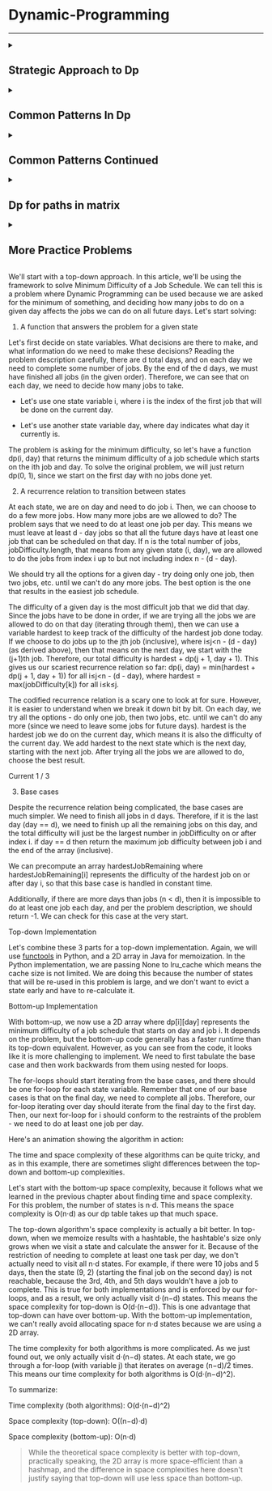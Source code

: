 # Dynamic-Programming

***
<details>
  <summary markdown="span"><strong><h2>Strategic Approach to Dp</h2></strong> </summary>

<details>
  <summary markdown="span">Framework for DP Problems </summary>

<h5> Framework for DP Problems<h5>
In this section, we're going to talk about a framework for solving DP problems. This framework is applicable to nearly every DP problem and provides a clear step-by-step approach to developing DP algorithms.

> For this article's explanation, we're going to use the problem [Climbing Stairs](https://leetcode.com/problems/climbing-stairs/) as an example, with a top-down (recursive) implementation. Take a moment to read the problem description and understand what the problem is asking.

Before we start, we need to first define a term: **state**. In a DP problem, a state is a set of variables that can sufficiently describe a scenario. These variables are called state variables, and we only care about relevant ones. For example, to describe every scenario in Climbing Stairs, there is only 1 relevant state variable, the current step we are on. We can denote this with an integer \text{i}i. If \text{i = 6}i = 6, that means that we are describing the state of being on the 6th step. Every unique value of \text{i}i represents a unique state.

> You might be wondering what "relevant" means here. Picture this problem in real life: you are on a set of stairs, and you want to know how many ways there are to climb to say, the 10th step. We're definitely interested in what step you're currently standing on. However, we aren't interested in what color your socks are. You could certainly include sock color as a state variable. Standing on the 8th step wearing green socks is a different state than standing on the 8th step wearing red socks. However, changing the color of your socks will not change the number of ways to reach the 10th step from your current position. Thus the color of your socks is an **irrelevant** variable. In terms of figuring out how many ways there are to climb the set of stairs, the only relevant variable is what stair you are currently on.



#### The Framework
To solve a DP problem, we need to combine 3 things:

1. **A function or data structure that will compute/contain the answer to the problem for every given state.**

For Climbing Stairs, let's say we have an function \text{dp}dp where \text{dp(i)}dp(i) returns the number of ways to climb to the i^{th}i 
th
  step. Solving the original problem would be as easy as \text{return dp(n)}return dp(n).

How did we decide on the design of the function? The problem is asking "How many distinct ways can you climb to the top?", so we decide that the function will represent how many distinct ways you can climb to a certain step - literally the original problem, but generalized for a given state.

> Typically, top-down is implemented with a recursive function and hash map, whereas bottom-up is implemented with nested for loops and an array. When designing this function or array, we also need to decide on state variables to pass as arguments. This problem is very simple, so all we need to describe a state is to know what step we are currently on \text{i}i. We'll see later that other problems have more complex states.

2. **A recurrence relation to transition between states.**

A recurrence relation is an equation that relates different states with each other. Let's say that we needed to find how many ways we can climb to the 30th stair. Well, the problem states that we are allowed to take either 1 or 2 steps at a time. Logically, that means to climb to the 30th stair, we arrived from either the 28th or 29th stair. Therefore, the number of ways we can climb to the 30th stair is equal to the number of ways we can climb to the 28th stair plus the number of ways we can climb to the 29th stair.

The problem is, we don't know how many ways there are to climb to the 28th or 29th stair. However, we can use the logic from above to define a recurrence relation. In this case, \text{dp(i) = dp(i - 1) + dp(i - 2)}dp(i) = dp(i - 1) + dp(i - 2). As you can see, information about some states gives us information about other states.

> Upon careful inspection, we can see that this problem is actually the Fibonacci sequence in disguise! This is a very simple recurrence relation - typically, finding the recurrence relation is the most difficult part of solving a DP problem. We'll see later how some recurrence relations are much more complicated, and talk through how to derive them.

3. **Base cases, so that our recurrence relation doesn't go on infinitely.**

The equation \text{dp(i) = dp(i - 1) + dp(i - 2)}dp(i) = dp(i - 1) + dp(i - 2) on its own will continue forever to negative infinity. We need base cases so that the function will eventually return an actual number.

Finding the base cases is often the easiest part of solving a DP problem, and just involves a little bit of logical thinking. When coming up with the base case(s) ask yourself: What state(s) can I find the answer to without using dynamic programming? In this example, we can reason that there is only 1 way to climb to the first stair (1 step once), and there are 2 ways to climb to the second stair (1 step twice and 2 steps once). Therefore, our base cases are \text{dp(1) = 1}dp(1) = 1 and \text{dp(2) = 2}dp(2) = 2.

> We said above that we don't know how many ways there are to climb to the 28th and 29th stairs. However, using these base cases and the recurrence relation from step 2, we can figure out how many ways there are to climb to the 3rd stair. With that information, we can find out how many ways there are to climb to the 4th stair, and so on. Eventually, we will know how many ways there are to climb to the 28th and 29th stairs.


#### Example Implementations
Here is a basic top-down implementation using the 3 components from the framework:

<p align="center">
  <img src="images/code.jpeg" align = "center" width="500" height="200" />
</p>
Do you notice something missing from the code? We haven't memoized anything! The code above has a time complexity of O(2^n)O(2 
n
 ) because every call to \text{dp}dp creates 2 more calls to \text{dp}dp. If we wanted to find how many ways there are to climb to the 250th step, the number of operations we would have to do is approximately equal to the number of atoms in the universe.

In fact, without the memoization, this isn't actually dynamic programming - it's just basic recursion. Only after we optimize our solution by adding memoization to avoid repeated computations can it be called DP. As explained in chapter 1, memoization means caching results from function calls and then referring to those results in the future instead of recalculating them. This is usually done with a hashmap or an array.

<p align="center">
  <img src="images/Image 7-24-22 at 11.46 PM.jpg" align = "center" width="600" height="300" />
</p>

With memoization, our time complexity drops to O(n)O(n) - astronomically better, literally.

> You may notice that a hashmap is overkill for caching here, and an array can be used instead. This is true, but using a hashmap isn't necessarily bad practice as some DP problems will require one, and they're hassle-free to use as you don't need to worry about sizing an array correctly. Furthermore, when using top-down DP, some problems do not require us to solve every single subproblem, in which case an array may use more memory than a hashmap.

We just talked a whole lot about top-down, but what about bottom-up? Everything is pretty much the same, except we will start from our base cases and iterate up to our final answer. As stated before, bottom-up implementations usually use an array, so we will use an array \text{dp}dp where \text{dp[i]}dp[i] represents the number of ways to climb to the i^{th}i 
th step.

<p align="center">
  <img src="images/Image 7-24-22 at 11.50 PM.jpg" align = "center" width="600" height="300" />
</p>

> Notice that the implementation still follows the framework exactly - the framework holds for both top-down and bottom-up implementations.


#### To Summarize
With DP problems, we can use logical thinking to find the answer to the original problem for certain inputs, in this case we reason that there is 1 way to climb to the first stair and 2 ways to climb to the second stair. We can then use a recurrence relation to find the answer to the original problem for any state, in this case for any stair number. Finding the recurrence relation involves thinking about how moving from one state to another changes the answer to the problem.

This is the essence of dynamic programming. Here's a quick animation for Climbing Stairs:

<p align="center">
  <img src="images/BeFunky-collage.jpg" align = "center" />
</p>
</details>

<details>
  <summary markdown="span">Example 198 House Robber</summary>

<h5> Example 198 House Robber<h5>

> This is the first of 6 articles where we will use a framework to work through example DP problems. The framework provides a blueprint to solve DP problems, but when you are just starting to learn DP, deriving some of the logic yourself may be difficult. The objective of these articles is to talk through how to use the framework to work through each problem, and our goal is that, by the end of this, you will be able to independently tackle most DP problems using this framework.

In this article, we will be looking at the [House Robber](https://leetcode.com/problems/house-robber/) problem. In an earlier section of this explore card, we talked about how House Robber fits the characteristics of a DP problem. It's asking for the maximum of something, and our current decisions will affect which options are available for our future decisions. Let's see how we can use the framework to develop an algorithm for this problem.

1. A **function or array** that answers the problem for a given state

First, we need to decide on state variables. As a reminder, state variables should be fully capable of describing a scenario. Imagine if you had this scenario in real life - you're a robber and you have a lineup of houses. If you are at one of the houses, the only variable you would need to describe your situation is an integer - the index of the house you are currently at. Therefore, the only state variable is an integer, say i, that indicates the index of a house.

> If the problem had an added constraint such as "you are only allowed to rob up to k houses", then \text{k}k would be another necessary state variable. This is because being at, say house 4 with 3 robberies left is different than being at house 4 with 5 robberies left.

> You may be wondering - why don't we include a state variable that is a boolean indicating if we robbed the previous house or not? We certainly could include this state variable, but we can develop our recurrence relation in a way that makes it unnecessary. Building an intuition for this is difficult at first, but it becomes easier with practice.

The problem is asking for "the maximum amount of money you can rob". Therefore, we would use either a function \text{dp(i)}dp(i) that returns the maximum amount of money you can rob up to and including house \text{i}i, or an array \text{dp}dp where \text{dp[i]}dp[i] represents the maximum amount of money you can rob up to and including house \text{i}i.

This means that after all the subproblems have been solved, \text{dp[i]}dp[i] and \text{dp(i)}dp(i) both return the answer to the original problem for the subarray of \text{nums}nums that spans 00 to \text{i}i inclusive. To solve the original problem, we will just need to return \text{dp[nums.length - 1]}dp[nums.length - 1] or \text{dp(nums.length - 1)}dp(nums.length - 1), depending if we do bottom-up or top-down.

2. A **recurrence relation** to transition between states

> For this part, let's assume we are using a top-down (recursive function) approach. Note that the top-down approach is closer to our natural way of thinking and it is generally easier to think of the recurrence relation if we start with a top-down approach.

Next, we need to find a recurrence relation, which is typically the hardest part of the problem. For any recurrence relation, a good place to start is to think about a general state (in this case, let's say we're at the house at index \text{i}i), and use information from the problem description to think about how other states relate to the current one.

If we are at some house, logically, we have 2 options: we can choose to rob this house, or we can choose to not rob this house.
  1. If we decide not to rob the house, then we don't gain any money. Whatever money we had from the previous house is how much money we will have at this house - which is \text{dp(i - 1)}dp(i - 1).
  2. If we decide to rob the house, then we gain \text{nums[i]}nums[i] money. However, this is only possible if we did not rob the previous house. This means the money we had when arriving at this house is the money we had from the previous house without robbing it, which would be however much money we had 2 houses ago, \text{dp(i - 2)}dp(i - 2). After robbing the current house, we will have \text{dp(i - 2) + nums[i]}dp(i - 2) + nums[i] money.
From these two options, we always want to pick the one that gives us maximum profits. Putting it together, we have our recurrence relation: \text{dp(i)} = \max(\text{dp(i - 1), dp(i - 2) + nums[i]})dp(i)=max(dp(i - 1), dp(i - 2) + nums[i]) .

3. **Base cases**

The last thing we need is base cases so that our recurrence relation knows when to stop. The base cases are often found from clues in the problem description or found using logical thinking. In this problem, if there is only one house, then the most money we can make is by robbing the house (the alternative is to not rob the house). If there are only two houses, then the most money we can make is by robbing the house with more money (since we have to choose between them). Therefore, our base cases are:

  1. \text{dp(0) = nums[0]}dp(0) = nums[0]
  2. \text{dp(1)} = \max( \text{nums[0], nums[1]})dp(1)=max(nums[0], nums[1])


#### Top-down Implementation
Now that we have established all 3 parts of the framework, let's put it together for the final result. Remember: we need to memoize the function!

<p align="center">
  <img src="images/house robber top-down.jpg" align = "center" width="600" height="300" />
</p>


#### Bottom-up Implementation
Here's the bottom-up approach: everything is the same, except that we use an array instead of a hash map and we iterate using a for-loop instead of using recursion.

<p align="center">
  <img src="images/house robber bottom-up.jpg" align = "center"  width="600" height="300"/>
</p>

For both implementations, the time and space complexity is O(n)O(n). We'll talk about time and space complexity of DP algorithms in depth at the end of this chapter. Here's an animation that shows the algorithm in action:

<p align="center">
  <img src="images/house robber animation.jpg" align = "center" />
</p>



  </details>

<details>
  <summary markdown="span">Multidimensional DP</summary>

<h5> Multidimensional DP<h5>


The dimensions of a DP algorithm refer to the number of state variables used to define each state. So far all the algorithms we have looked at required only one state variable - therefore they are one-dimensional. In this section, we're going to talk about problems that require multiple dimensions.
Typically, the more dimensions a DP problem has, the more difficult it is to solve. Two-dimensional problems are common, and sometimes a problem might even require five dimensions. The good news is, the framework works regardless of the number of dimensions.
The following are common things to look out for in DP problems that require a state variable:

1. An index along with some input. This is usually used if an input is given as an array or string. This has been the sole state variable for all the problems that we've looked at so far, and it has represented the answer to the problem if the input was considered only up to that index - for example, if the input is 
nums = [0, 1, 2, 3, 4, 5, 6], then dp(4) would represent the answer to the problem for the input nums = [0, 1, 2, 3, 4].
2. A second index along with some input. Sometimes, you need two index state variables, say i and j. In some questions, these variables represent the answer to the original problem if you considered the input starting at index i and ending at index j. Using the same example above, dp(1, 3) would solve the problem for the input nums = [1, 2, 3], if the original input was [0, 1, 2, 3, 4, 5, 6].
3. Explicit numerical constraints given in the problem. For example, "you are only allowed to complete k transactions", or "you are allowed to break up to k obstacles", etc.
4. Variables that describe statuses in a given state. For example "true if currently holding a key, false if not", "currently holding k packages" etc.
5. Some sort of data like a tuple or bitmask used to indicate things being "visited" or "used". For example, "bitmask is a mask where the i^{th}bit indicates if the i^{th} city has been visited". Note that mutable data structures like arrays cannot be used - typically, only immutable data structures like numbers and strings can be hashed, and therefore memoized.

Multi-dimensional problems make us think harder about deciding what our function or array will represent, as well as what the recurrence relation should look like. In the next article, we'll walk through another example using the framework with a 2D DP problem.

### Top-down to Bottom-up

As we've said in the previous chapter, usually a top-down algorithm is easier to implement than the equivalent bottom-up algorithm. With that being said, it is useful to know how to take a completed top-down algorithm and convert it to bottom-up. There's a number of reasons for this: first, in an interview, if you solve a problem with top-down, you may be asked to rewrite your solution in an iterative manner (using bottom-up) instead. Second, as we mentioned before, bottom-up usually is more efficient than top-down in terms of runtime.

#### Steps to convert top-down into bottom-up

1. Start with a completed top-down implementation.

2. Initialize an array dp that is sized according to your state variables. For example, let's say the input to the problem was an array nums and an integer k that represents the maximum number of actions allowed. Your array dp would be 2D with one dimension of length nums.length and the other of length k. The values should be initialized as some default value opposite of what the problem is asking for. For example, if the problem is asking for the maximum of something, set the values to negative infinity. If it is asking for the minimum of something, set the values to infinity.

3. Set your base cases, same as the ones you are using in your top-down function. Recall in House Robber, 
dp(0) = nums[0] and dp(1) = max(nums[0], nums[1]). In bottom-up, dp[0] = nums[0] and dp[1] = max(nums[0], nums[1]).

4. Write a for-loop(s) that iterate over your state variables. If you have multiple state variables, you will need nested for-loops. These loops should start iterating from the base cases.

5. Now, each iteration of the inner-most loop represents a given state, and is equivalent to a function call to the same state in top-down. Copy the logic from your function into the for-loop and change the function calls to accessing your array. All dp(...) changes into dp[...].

We're done! dp is now an array populated with the answer to the original problem for all possible states. Return the answer to the original problem, by changing return dp(...) to return dp[...].

Let's try a quick example using the House Robber code from before. Here's a completed top-down solution:

<p align="center">
  <img src="images/Screen Shot 2022-07-25 at 10.51.29 AM.png" align = "center"  width="600" height="300"/>
</p>

First, we initialize an array dp sized according to our state variables. Our only state variable is 
i which can take n values.

<p align="center">
  <img src="images/Screen Shot 2022-07-25 at 10.51.40 AM.png" align = "center"  width="600" height="100"/>
</p>


Second, we should set our base cases. dp[0] = nums[0] and dp[1] = max(nums[0], nums[1]). To avoid index out of bounds, we should also just return 
nums[0] if theres only one house.

<p align="center">
  <img src="images/Screen Shot 2022-07-25 at 10.51.48 AM.png" align = "center"  width="600" height="250"/>
</p>

Next, write a for-loop to iterate over the state variables, starting from the base cases.
<p align="center">
  <img src="images/Screen Shot 2022-07-25 at 10.52.06 AM.png" align = "center"  width="600" height="250"/>
</p>


Lastly, copy the recurrence relation over from the top-down solution and put it in the for-loop. Return 
dp[n - 1].
<p align="center">
  <img src="images/Screen Shot 2022-07-25 at 10.52.15 AM.png" align = "center"  width="600" height="250"/>
</p>
  </details>
<details>
  <summary markdown="span">Example 1770 Maximum Score from Performing Multiplication Operations</summary>

<h5>Example 1770 Maximum Score from Performing Multiplication Operations<h5>

> For this problem, we will again start by looking at a top-down approach.
In this article, we're going to be looking at the problem [Maximum Score from Performing Multiplication Operations](https://leetcode.com/problems/maximum-score-from-performing-multiplication-operations/). We can tell this is a DP problem because it is asking for a maximum score, and every time we choose to use a number from nums, it affects all future possibilities. Let's solve this problem with the framework:

1. A function or array that answers the problem for a given state

> In the following discussion, we will use 0-index, since it is more convienient for thinking and coding.

Since we're doing top-down, we need to decide on two things for our function dp. What state variables we need to pass to it, and what it will return. We are given two input arrays: nums and multipliers. The problem says we need to do m operations, and on the ith operation, we gain score equal to multipliers[i] times a number from either the left or right end of nums, which we remove after the operation. That means we need to know 3 things for each operation:

  1. How many operations have we done so far; this tells us what number from multipliers we will be using?
  2. The index of the leftmost number remaining in nums.
  3. The index of the rightmost number remaining in nums.
 
We can use one state variable, i, to indicate how many operations we have done so far, which means multipliers[i] is the current multiplier to be used. For the leftmost number remaining in nums, we can use another state variable, left, that indicates how many left operations we have done so far. If we have done, say 3 left operations, if we were to do another left operation we would use nums[3]. We can say the same thing for the rightmost remaining number - let's use a state variable right that indicates how many right operations we have done so far.

It may seem like we need all 3 of these state variables, but we can formulate an equation for one of them using the other two. If we know how many elements we have picked from the leftside, left, and we know how many elements we have picked in total,i, then we know that we must have picked i - left elements from the rightside. The original length of nums is n, which means the index of the rightmost element is right = n - 1 - (i - left). Therefore, we only need 2 state variables: i and left, and we can calculate right inside the function.

Now that we have our state variables, what should our function return? The problem is asking for the maximum score from some number of operations, so let's have our function dp(i, left) return the maximum possible score if we have already done i total operations and used left numbers from the left side. To answer the original problem, we should return dp(0, 0).

<p align="center">
  <img src="images/Screen Shot 2022-07-25 at 11.03.18 AM.png" align = "center"  width="600" height="250"/>
</p>

<p align="center">
  <img src="images/Screen Shot 2022-07-25 at 11.03.26 AM.png" align = "center"  width="600" height="250"/>
</p>

<p align="center">
  <img src="images/Screen Shot 2022-07-25 at 11.03.35 AM.png" align = "center"  width="600" height="250"/>
</p>

2. A recurrence relation to transition between states

At each state, we have to perform an operation. As stated in the problem description, we need to decide whether to take from the left end (
nums[left]) or the right end (nums[right]) of the current nums. Then we need to multiply the number we choose by multipliers[i], add this value to our score, and finally remove the number we chose from nums. For implementation purposes, "removing" a number from nums means incrementing our state variables 
i and left so that they point to the next two left and right numbers.

Let mult=multipliers[i] and right = nums.length - 1 - (i - left). The only decision we have to make is whether to take from the left or right of nums.

* If we choose left, we gain mult⋅nums[left] points from this operation. Then, the next operation will occur at (i + 1, left + 1). i gets incremented at every operation because it represents how many operations we have done, and left gets incremented because it represents how many left operations we have done. Therefore, our total score is mult⋅nums[left] + dp(i + 1, left + 1).
* If we choose right, we gain mult⋅nums[right] points from this operation. Then, the next operation will occur at (i + 1, left). Therefore, our total score is mult⋅nums[right] + dp(i + 1, left).
Since we want to maximize our score, we should choose the side that gives more points. This gives us our recurrence relation:

dp(i, left)=max(mult⋅nums[left]+dp(i + 1, left + 1), mult⋅nums[right]+dp(i + 1, left))

Where mult⋅nums[left]+dp(i + 1, left + 1) represents the points we gain by taking from the left end of nums plus the maximum points we can get from the remaining nums array and mult⋅nums[right]+dp(i + 1, left) represents the points we gain by taking from the right end of nums plus the maximum points we can get from the remaining nums array.

3. Base cases

The problem statement says that we need to perform m operations. When i equals m, that means we have no operations left. Therefore, we should return 0.



#### Top-down Implementation

Let's put the 3 parts of the framework together for a solution to the problem.

Protip: for Python, the [functools](https://docs.python.org/3/library/functools.html) module provides super handy tools that automatically memoize a function for us. We're going to use the @lru_cache decorator in the Python implementation.

> If you find yourself needing to memoize a function in an interview and you're using Python, check with your interviewer if using modules like functools is OK.
This particular problem happens to have very tight time limits. For Java, instead of using a hashmap for the memoization, we will use a 2D array. For Python, we're going to limit our cache size to 2000.

<p align="center">
  <img src="images/BeFunky-collage (2).jpg" align = "center"  width="800" height="500"/>
</p>


#### Bottom-up Implementation

In the bottom-up implementation, the array works the same way as the function from top-down. dp[i][left] represents the max score possible if i operations have been performed and left operations have been performed.

Earlier in the explore card, we learned that while bottom-up is typically faster than top-down, it is often harder to implement. This is because the order in which we iterate needs to be precise. You'll see in the implementations below that we use the same math to calculate right, and the same recurrence relation but we need to iterate backwards starting from m (because the base case happens when i equals m). We also need to initialize dp with one extra row so that we don't go out of bounds in the first iteration of the outer loop.

<p align="center">
  <img src="images/Screen Shot 2022-07-25 at 11.11.04 AM.png" align = "center"  width="600" height="300"/>
</p>

The time and space complexity of both implementations is O(m^2) where m is the length of multipliers. We will talk about more in depth about time and space complexity at the end of this chapter.
  </details>
  
 <details>
  <summary markdown="span">Time and Space Complexity</summary>

  <h5> Time and Space Complexity<h5>

  Finding the time and space complexity of a dynamic programming algorithm may sound like a daunting task. However, this task is usually not as difficult as it sounds. Furthermore, justifying the time and space complexity in an explanation is relatively simple as well. One of the main points with DP is that we never repeat calculations, whether by tabulation or memoization, we only compute a state once. Because of this, the time complexity of a DP algorithm is directly tied to the number of possible states.

  If computing each state requires F time, and there are n possible states, then the time complexity of a DP algorithm is O(n⋅F). With all the problems we have looked at so far, computing a state has just been using a recurrence relation equation, which is O(1). Therefore, the time complexity has just been equal to the number of states. To find the number of states, look at each of your state variables, compute the number of values each one can represent, and then multiply all these numbers together.

  Let's say we had 3 state variables: i, k, and holding for some made up problem. i is an integer used to keep track of an index for an input array nums, 
  k is an integer given in the input which represents the maximum actions we can do, and holding is a boolean variable. What will the time complexity be for a DP algorithm that solves this problem? Let n = nums.length and K be the maximum actions possible given in the input. i can be from 0 to 
  nums.length, k can be from 0 to K, and holding }can be true or false. Therefore, there are n⋅K⋅2 states. If computing each state is O(1), then the time complexity will be O(n⋅K⋅2)=O(n⋅K).

  Whenever we compute a state, we also store it so that we can refer to it in the future. In bottom-up, we tabulate the results, and in top-down, states are memoized. Since we store states, the space complexity is equal to the number of states. That means that in problems where calculating a state is O(1), the time and space complexity are the same. In many DP problems, there are optimizations that can improve both complexities - we'll talk about this later.
  </details>
</details>
 
   
   
   
   
   
   
   
   
   
<details>
  <summary markdown="span"><strong><h2>Common Patterns In Dp</h2></strong> </summary>
<details>
  <summary markdown="span"><strong>Iteration in the recurrence relation</strong></summary>
          In all the problems we have looked at so far, the recurrence relation is a static equation - it never changes. Recall Min Cost Climbing Stairs. The recurrence relation was:
dp(i)=min(dp(i - 1) + cost[i - 1], dp(i - 2) + cost[i - 2])

because we are only allowed to climb 1 or 2 steps at a time. What if the question was rephrased so that we could take up to 
k steps at a time? The recurrence relation would become dynamic - it would be:
dp(i)=min(dp(j) + cost[j]) for all (i - k)≤j<i

We would need iteration in our recurrence relation.

This is a common pattern in DP problems, and in this chapter, we're going to take a look at some problems using the framework where this pattern is applicable. While iteration usually increases the difficulty of a DP problem, particularly with bottom-up implementations, the idea isn't too complicated. Instead of choosing from a static number of options, we usually add a for-loop to iterate through a dynamic number of options and choose the best one.


</details>
  
<details>
  <summary markdown="span"><strong>Example 1335 Minimum Difficulty of a Job Schedul</strong> </summary>
  
  
>  We'll start with a top-down approach.


In this article, we'll be using the framework to solve [Minimum Difficulty of a Job Schedule](https://leetcode.com/problems/minimum-difficulty-of-a-job-schedule/). We can tell this is a problem where Dynamic Programming can be used because we are asked for the minimum of something, and deciding how many jobs to do on a given day affects the jobs we can do on all future days. Let's start solving:

1. A function that answers the problem for a given state

Let's first decide on state variables. What decisions are there to make, and what information do we need to make these decisions? Reading the problem description carefully, there are d total days, and on each day we need to complete some number of jobs. By the end of the d days, we must have finished all jobs (in the given order). Therefore, we can see that on each day, we need to decide how many jobs to take.

* Let's use one state variable i, where i is the index of the first job that will be done on the current day.

* Let's use another state variable day, where day indicates what day it currently is.

The problem is asking for the minimum difficulty, so let's have a function dp(i, day) that returns the minimum difficulty of a job schedule which starts on the ith job and day. To solve the original problem, we will just return dp(0, 1), since we start on the first day with no jobs done yet.
  
<p align="center">
  <img src="images/Screen Shot 2022-07-26 at 6.50.51 AM.png" align = "center"  width="600" height="200"/>
</p>
  
<p align="center">
  <img src="images/Screen Shot 2022-07-26 at 6.51.00 AM.png" align = "center"  width="600" height="200"/>
</p>

2. A recurrence relation to transition between states

At each state, we are on day and need to do job i. Then, we can choose to do a few more jobs. How many more jobs are we allowed to do? The problem says that we need to do at least one job per day. This means we must leave at least d - day jobs so that all the future days have at least one job that can be scheduled on that day. If n is the total number of jobs, jobDifficulty.length, that means from any given state (i, day), we are allowed to do the jobs from index i up to but not including index n - (d - day).

We should try all the options for a given day - try doing only one job, then two jobs, etc. until we can't do any more jobs. The best option is the one that results in the easiest job schedule.

The difficulty of a given day is the most difficult job that we did that day. Since the jobs have to be done in order, if we are trying all the jobs we are allowed to do on that day (iterating through them), then we can use a variable hardest to keep track of the difficulty of the hardest job done today. If we choose to do jobs up to the jth job (inclusive), where i≤j<n - (d - day) (as derived above), then that means on the next day, we start with the 
(j+1)th job. Therefore, our total difficulty is hardest + dp(j + 1, day + 1). This gives us our scariest recurrence relation so far: 

dp(i, day) = min(hardest + dp(j + 1, day + 1)) for all i≤j<n - (d - day),where 
  
hardest = max(jobDifficulty[k]) for all i≤k≤j.

The codified recurrence relation is a scary one to look at for sure. However, it is easier to understand when we break it down bit by bit. On each day, we try all the options - do only one job, then two jobs, etc. until we can't do any more (since we need to leave some jobs for future days). 
hardest is the hardest job we do on the current day, which means it is also the difficulty of the current day. We add hardest to the next state which is the next day, starting with the next job. After trying all the jobs we are allowed to do, choose the best result.
  
<p align="center">
  <img src="images/BeFunky-collage (3).jpg" align = "center"/>
</p>  

3. Base cases

Despite the recurrence relation being complicated, the base cases are much simpler. We need to finish all jobs in d days. Therefore, if it is the last day 
(day == d), we need to finish up all the remaining jobs on this day, and the total difficulty will just be the largest number in jobDifficulty on or after index i.

if day == d then return the maximum job difficulty between job i and the end of the array (inclusive).

We can precompute an array hardestJobRemaining where hardestJobRemaining[i] represents the difficulty of the hardest job on or after day i, so that this base case is handled in constant time.

Additionally, if there are more days than jobs (n < d), then it is impossible to do at least one job each day, and per the problem description, we should return -1. We can check for this case at the very start.



#### Top-down Implementation

Let's combine these 3 parts for a top-down implementation. Again, we will use [functools](https://docs.python.org/3/library/functools.html) in Python, and a 2D array in Java for memoization. In the Python implementation, we are passing None to lru_cache which means the cache size is not limited. We are doing this because the number of states that will be re-used in this problem is large, and we don't want to evict a state early and have to re-calculate it.

<p align="center">
  <img src="images/top-down.jpg" align = "center" align = "center"  width="800" height="1000"/>
</p>  



#### Bottom-up Implementation

With bottom-up, we now use a 2D array where dp[i][day] represents the minimum difficulty of a job schedule that starts on day and job i. It depends on the problem, but the bottom-up code generally has a faster runtime than its top-down equivalent. However, as you can see from the code, it looks like it is more challenging to implement. We need to first tabulate the base case and then work backwards from them using nested for loops.

The for-loops should start iterating from the base cases, and there should be one for-loop for each state variable. Remember that one of our base cases is that on the final day, we need to complete all jobs. Therefore, our for-loop iterating over day should iterate from the final day to the first day. Then, our next for-loop for i should conform to the restraints of the problem - we need to do at least one job per day.

<p align="center">
  <img src="images/BeFunky-collage (4).jpg" align = "center" align = "center"  width="600" height="500"/>
</p> 

Here's an animation showing the algorithm in action:

<p align="center">
  <img src="images/BeFunky-collage (5).jpg" align = "center" align = "center"  width="800" height="500"/>
</p> 

<p align="center">
  <img src="images/10-18.jpg" align = "center" align = "center"  width="800" height="500"/>
</p> 
  
<p align="center">
  <img src="images/19-27.jpg" align = "center" align = "center"  width="800" height="500"/>
</p>
  
<p align="center">
  <img src="images/28-30.jpg" align = "center" align = "center"/>
</p> 
  
  
The time and space complexity of these algorithms can be quite tricky, and as in this example, there are sometimes slight differences between the top-down and bottom-up complexities.

Let's start with the bottom-up space complexity, because it follows what we learned in the previous chapter about finding time and space complexity. For this problem, the number of states is n⋅d. This means the space complexity is O(n⋅d) as our dp table takes up that much space.

The top-down algorithm's space complexity is actually a bit better. In top-down, when we memoize results with a hashtable, the hashtable's size only grows when we visit a state and calculate the answer for it. Because of the restriction of needing to complete at least one task per day, we don't actually need to visit all n⋅d states. For example, if there were 10 jobs and 5 days, then the state (9, 2) (starting the final job on the second day) is not reachable, because the 3rd, 4th, and 5th days wouldn't have a job to complete. This is true for both implementations and is enforced by our for-loops, and as a result, we only actually visit d⋅(n−d) states. This means the space complexity for top-down is O(d⋅(n−d)). This is one advantage that top-down can have over bottom-up. With the bottom-up implementation, we can't really avoid allocating space for n⋅d states because we are using a 2D array.

The time complexity for both algorithms is more complicated. As we just found out, we only actually visit d⋅(n−d) states. At each state, we go through a for-loop (with variable j) that iterates on average (n−d)/2 times. This means our time complexity for both algorithms is O(d⋅(n−d)^2).

To summarize:

Time complexity (both algorithms): 
O(d⋅(n−d)^2)

Space complexity (top-down): O((n−d)⋅d)

Space complexity (bottom-up): O(n⋅d)

> While the theoretical space complexity is better with top-down, practically speaking, the 2D array is more space-efficient than a hashmap, and the difference in space complexities here doesn't justify saying that top-down will use less space than bottom-up.
</details>
  
<details>
   <summary markdown="span"><strong>Example 139 Word Break</strong></summary>
In this article, we'll use the framework to solve Word Break. So far, in this card, this is the most unique and perhaps the most difficult problem to see that dynamic programming is a viable approach. This is because, unlike all of the previous problems, we will not be working with numbers at all. When a question asks, "is it possible to do..." it isn't necessarily a dead giveaway that it should be solved with DP. However, we can see that in this question, the order in which we choose words from wordDict is important, and a greedy strategy will not work.

> Recall back in the first chapter, we said that a good way to check if a problem should be solved with DP or greedy is to first assume that it can be solved greedily, then try to think of a counterexample.
  
Let's say that we had s= "abcdef" and wordDict = [ "abcde", "ef", "abc", "a", "d"]. A greedy algorithm (picking the longest substring available) will not be able to determine that picking "abcde" here is the wrong decision. Likewise, a greedy algorithm (picking the shortest substring available) will not be able to determine that picking "a" first is the wrong decision.

With that being said, let's develop a DP algorithm using our framework:

> For this problem, we'll look at bottom-up first.
1. An array that answers the problem for a given state

Despite this problem being unlike the ones we have seen so far, we should still stick to the ideas of the framework. In the article where we learned about multi-dimensional dynamic programming, we talked about how an index variable, usually denoted i is typically used in DP problems where the input is an array or string. All the problems that we have looked at up to this point reflect this.

* With this in mind, let's use a state variable i, which keeps track of which index we are currently at in s.

* Do we need any other state variables? The other input is wordDict - however, it says in the problem that we can reuse words from wordDict as much as we want. Therefore, a state variable isn't necessary because wordDict and what we can do with it never changes. If the problem was changed so that we can only use a word once, or say k times, then we would need extra state variables to know what words we are allowed to use at each state.

In all the past problems, we had a function dp return the answer to the original problem for some state. We should try to do the same thing here. The problem is asking, is it possible to create s by combining words in wordDict. So, let's have an array dp where dp[i] represents if it is possible to build the string s up to index i from wordDict. To answer the original problem, we can return dp[s.length - 1] after populating dp.

2. A recurrence relation to transition between states

At each index i, what criteria determines if dp[i] is true? First, a word from wordDict needs to be able to end at index i. In terms of code, this means that there is some word from wordDict that matches the substring of s that starts at index i - word.length + 1 and ends at index i.

We can iterate through all states of i from 0 up to but not including s.length, and at each state, check all the words in wordDict for this criteria. For each word in wordDict, if s from index i - word.length + 1 to i is equal to word, that means word ends at i. However, this is not the sole criteria.

Remember, we are forming s by adding words together. That means, if a word meets the first criteria and we want to use it in a solution, we would add it on top of another string. We need to make sure that the string before it is also formable. If word meets the first criteria, it starts at index i - word.length + 1. The index before that is i - word.length, and the second criteria is that s up to this index is also formable from wordDict. This gives us our recurrence relation:

dp(i) = true if s.substring(i - word.length + 1, i + 1) == word and dp[i - word.length] == true for any word in wordDict, otherwise false


<p align="center">
  <img src="images/Screen Shot 2022-07-29 at 5.59.45 PM.png" align = "center"/>
</p> 

<p align="center">
  <img src="images/Screen Shot 2022-07-29 at 5.59.52 PM.png" align = "center"/>
</p> 
  
<p align="center">
  <img src="images/Screen Shot 2022-07-29 at 5.59.58 PM.png" align = "center"/>
</p> 




In summary, the criteria is:

1. A word from wordDict can end at the current index i.

2. If that word is to end at index i, then it starts at index i - word.length + 1. The index before that i - word.length should also be formable from wordDict.

3. Base cases

The base case for this problem is another simple one. The first word used from 
wordDict
wordDict starts at index 
0
0, which means we would need to check 
dp[-1]
dp[-1] for the second criteria, which is out of bounds. To fix this, we say that the second criteria can also be satisfied by 
i == word.length - 1
i == word.length - 1.



Bottom-up Implementation




Top-down Implementation

In the top-down approach, we can check for the base case by returning 
true
true if 
i < 0
i < 0. In Java, we will memoize by using a 
-1
-1 to indicate that the state is unvisited, 
0
0 to indicate 
false
false, and 
1
1 to indicate 
true
true.


Let's say that 
n = s.length
n = s.length, 
k = wordDict.length
k = wordDict.length, and 
L
L is the average length of the words in 
wordDict
wordDict. While the space complexity for this problem is the same as the number of states 
n
n, the time complexity is much worse. At each state 
i
i, we iterate through 
wordDict
wordDict and splice 
s
s to a new string with average length 
L
L. This gives us a time complexity of 
O
(
n
⋅
k
⋅
L
)
O(n⋅k⋅L).


</details>
  
  <details>
     <summary markdown="span"><strong>State Transition by Inaction</strong></summary>
  </details>
  
  <details>
  <summary markdown="span"><strong>Example 188 Best Time to Buy and Sell Stock IV</strong></summary>
  <h5> Txample 188 Best Time to Buy and Sell Stock IV<h5>
        hello
  </details>
  
 </details>
   
<details>
  <summary markdown="span"><strong><h2>Common Patterns Continued</h2></strong> </summary>
 </details>
 <details>
   <summary markdown="span"><strong><h2>Dp for paths in matrix</h2></strong> </summary>
 </details>
 <details>
  <summary markdown="span"><strong><h2>More Practice Problems</h2></strong> </summary>
 </details>
    
  We'll start with a top-down approach.
In this article, we'll be using the framework to solve Minimum Difficulty of a Job Schedule. We can tell this is a problem where Dynamic Programming can be used because we are asked for the minimum of something, and deciding how many jobs to do on a given day affects the jobs we can do on all future days. Let's start solving:

1. A function that answers the problem for a given state

Let's first decide on state variables. What decisions are there to make, and what information do we need to make these decisions? Reading the problem description carefully, there are d total days, and on each day we need to complete some number of jobs. By the end of the d days, we must have finished all jobs (in the given order). Therefore, we can see that on each day, we need to decide how many jobs to take.

* Let's use one state variable i, where i is the index of the first job that will be done on the current day.

* Let's use another state variable day, where day indicates what day it currently is.

The problem is asking for the minimum difficulty, so let's have a function dp(i, day) that returns the minimum difficulty of a job schedule which starts on the ith job and day. To solve the original problem, we will just return dp(0, 1), since we start on the first day with no jobs done yet.

2. A recurrence relation to transition between states

At each state, we are on day and need to do job i. Then, we can choose to do a few more jobs. How many more jobs are we allowed to do? The problem says that we need to do at least one job per day. This means we must leave at least d - day jobs so that all the future days have at least one job that can be scheduled on that day. If n is the total number of jobs, jobDifficulty.length, that means from any given state (i, day), we are allowed to do the jobs from index i up to but not including index n - (d - day).

We should try all the options for a given day - try doing only one job, then two jobs, etc. until we can't do any more jobs. The best option is the one that results in the easiest job schedule.

The difficulty of a given day is the most difficult job that we did that day. Since the jobs have to be done in order, if we are trying all the jobs we are allowed to do on that day (iterating through them), then we can use a variable hardest to keep track of the difficulty of the hardest job done today. If we choose to do jobs up to the jth job (inclusive), where i≤j<n - (d - day) (as derived above), then that means on the next day, we start with the 
(j+1)th job. Therefore, our total difficulty is hardest + dp(j + 1, day + 1). This gives us our scariest recurrence relation so far: 
dp(i, day) = min(hardest + dp(j + 1, day + 1)) for all i≤j<n - (d - day), 
where hardest = max(jobDifficulty[k]) for all i≤k≤j.

The codified recurrence relation is a scary one to look at for sure. However, it is easier to understand when we break it down bit by bit. On each day, we try all the options - do only one job, then two jobs, etc. until we can't do any more (since we need to leave some jobs for future days). 
hardest is the hardest job we do on the current day, which means it is also the difficulty of the current day. We add hardest to the next state which is the next day, starting with the next job. After trying all the jobs we are allowed to do, choose the best result.

Current
1 / 3


3. Base cases

Despite the recurrence relation being complicated, the base cases are much simpler. We need to finish all jobs in d days. Therefore, if it is the last day 
(day == d), we need to finish up all the remaining jobs on this day, and the total difficulty will just be the largest number in jobDifficulty on or after index i.
if day == d then return the maximum job difficulty between job i and the end of the array (inclusive).

We can precompute an array hardestJobRemaining where hardestJobRemaining[i] represents the difficulty of the hardest job on or after day i, so that this base case is handled in constant time.

Additionally, if there are more days than jobs (n < d), then it is impossible to do at least one job each day, and per the problem description, we should return -1. We can check for this case at the very start.



Top-down Implementation

Let's combine these 3 parts for a top-down implementation. Again, we will use [functools](https://docs.python.org/3/library/functools.html) in Python, and a 2D array in Java for memoization. In the Python implementation, we are passing None to lru_cache which means the cache size is not limited. We are doing this because the number of states that will be re-used in this problem is large, and we don't want to evict a state early and have to re-calculate it.




Bottom-up Implementation

With bottom-up, we now use a 2D array where dp[i][day] represents the minimum difficulty of a job schedule that starts on day and job i. It depends on the problem, but the bottom-up code generally has a faster runtime than its top-down equivalent. However, as you can see from the code, it looks like it is more challenging to implement. We need to first tabulate the base case and then work backwards from them using nested for loops.

The for-loops should start iterating from the base cases, and there should be one for-loop for each state variable. Remember that one of our base cases is that on the final day, we need to complete all jobs. Therefore, our for-loop iterating over day should iterate from the final day to the first day. Then, our next for-loop for i should conform to the restraints of the problem - we need to do at least one job per day.


Here's an animation showing the algorithm in action:




The time and space complexity of these algorithms can be quite tricky, and as in this example, there are sometimes slight differences between the top-down and bottom-up complexities.

Let's start with the bottom-up space complexity, because it follows what we learned in the previous chapter about finding time and space complexity. For this problem, the number of states is n⋅d. This means the space complexity is O(n⋅d) as our dp table takes up that much space.

The top-down algorithm's space complexity is actually a bit better. In top-down, when we memoize results with a hashtable, the hashtable's size only grows when we visit a state and calculate the answer for it. Because of the restriction of needing to complete at least one task per day, we don't actually need to visit all n⋅d states. For example, if there were 10 jobs and 5 days, then the state (9, 2) (starting the final job on the second day) is not reachable, because the 3rd, 4th, and 5th days wouldn't have a job to complete. This is true for both implementations and is enforced by our for-loops, and as a result, we only actually visit d⋅(n−d) states. This means the space complexity for top-down is O(d⋅(n−d)). This is one advantage that top-down can have over bottom-up. With the bottom-up implementation, we can't really avoid allocating space for n⋅d states because we are using a 2D array.

The time complexity for both algorithms is more complicated. As we just found out, we only actually visit d⋅(n−d) states. At each state, we go through a for-loop (with variable j) that iterates on average (n−d)/2 times. This means our time complexity for both algorithms is O(d⋅(n−d)^2).

To summarize:

Time complexity (both algorithms): 
O(d⋅(n−d)^2)

Space complexity (top-down): O((n−d)⋅d)

Space complexity (bottom-up): O(n⋅d)

> While the theoretical space complexity is better with top-down, practically speaking, the 2D array is more space-efficient than a hashmap, and the difference in space complexities here doesn't justify saying that top-down will use less space than bottom-up.
